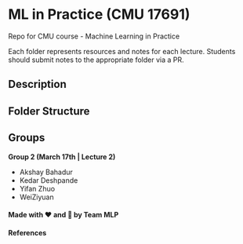 # ML in Practice (CMU 17691)
Repo for CMU course - Machine Learning in Practice

Each folder represents resources and notes for each lecture. Students should submit notes to the appropriate folder via a PR.

## Description

## Folder Structure


## Groups

**Group 2 (March 17th | Lecture 2)**
- Akshay Bahadur
- Kedar Deshpande
- Yifan Zhuo
- WeiZiyuan

#### Made with ❤️ and 🦙 by Team MLP

#### References
